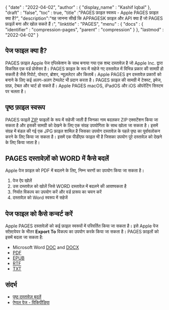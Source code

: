 {
  "date" : "2022-04-02",
  "author" : {
    "display_name" : "Kashif Iqbal"
},
  "draft" : "false",
  "toc" : true,
  "title" :"PAGES फ़ाइल स्वरूप - Apple PAGES फ़ाइल क्या है?",
  "description":"यह जानना सीखें कि APPAGESK फ़ाइल और API क्या हैं जो PAGES फ़ाइलें बना और खोल सकते हैं।",
  "linktitle" : "PAGES",
  "menu" : {
    "docs" : {
      "identifier" : "compression-pages",
      "parent" : "compression"
}
},
  "lastmod" : "2022-04-02"
}

## पेज फाइल क्या है?

PAGES फ़ाइल Apple पेज एप्लिकेशन के साथ बनाया गया एक शब्द दस्तावेज़ है जो Apple Inc. द्वारा विकसित एक वर्ड प्रोसेसर है। PAGES फ़ाइल के रूप में सहेजे गए दस्तावेज़ में विभिन्न प्रकार की सामग्री हो सकती है जैसे रिपोर्ट, पोस्टर, ब्रोशर, न्यूज़लेटर और किताबें। Apple PAGES इन दस्तावेज़ प्रकारों को बनाने के लिए कई अलग-अलग टेम्पलेट भी प्रदान करता है। PAGES फ़ाइल की सामग्री में टेक्स्ट, इमेज, ग्राफ़, टेबल और चार्ट हो सकते हैं। Apple PAGES macOS, iPadOS और iOS ऑपरेटिंग सिस्टम पर चलता है।

## पृष्ठ फ़ाइल स्वरूप

PAGES फाइलें [ZIP](/hi/compression/zip/) फाइलों के रूप में सहेजी जाती हैं जिनका नाम बदलकर ZIP एक्सटेंशन किया जा सकता है और इसकी सामग्री को देखने के लिए एक संग्रह उपयोगिता के साथ खोला जा सकता है। इसमें संग्रह में बंडल की गई एक JPG फ़ाइल शामिल है जिसका उपयोग दस्तावेज़ के पहले पृष्ठ का पूर्वावलोकन करने के लिए किया जा सकता है। इसमें एक पीडीएफ फाइल भी है जिसका उपयोग पूरे दस्तावेज़ को देखने के लिए किया जाता है।

## PAGES दस्तावेज़ों को WORD में कैसे बदलें

Apple पेज फ़ाइल को PDF में बदलने के लिए, निम्न चरणों का उपयोग किया जा सकता है।

1. पेज ऐप खोलें
1. उस दस्तावेज़ को खोलें जिसे WORD दस्तावेज़ में बदलने की आवश्यकता है
1. निर्यात विकल्प का उपयोग करें और वर्ड प्रारूप का चयन करें
1. दस्तावेज़ को Word स्वरूप में सहेजें

## पेज फाइल को कैसे कन्वर्ट करें

Apple PAGES दस्तावेज़ों को कई फ़ाइल स्वरूपों में परिवर्तित किया जा सकता है। इसे Apple पेज सॉफ़्टवेयर के भीतर **Export To** विकल्प का उपयोग करके किया जा सकता है। PAGES फ़ाइलों को इसमें बदला जा सकता है:

* Microsoft Word [DOC](/word-processing/doc/) and [DOCX](/word-processing/docx/)
* [PDF](/pdf/)
* [EPUB](/ebook/epub/)
* [RTF](/word-processing/rtf/)
* [TXT](/word-processing/txt/)

## संदर्भ

* [पृष्ठ दस्तावेज़ बदलें](https://support.apple.com/en-us/HT202227)
* [ऐप्पल पेज - विकिपीडिया](https://en.wikipedia.org/wiki/Pages_(word_processor))

